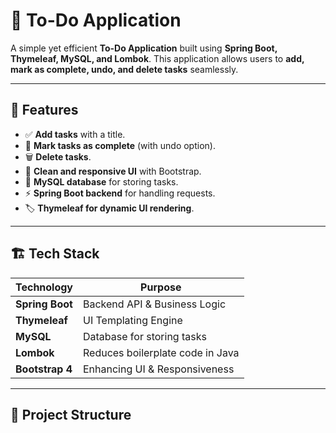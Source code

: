 # 📝 To-Do Application

A simple yet efficient **To-Do Application** built using **Spring Boot, Thymeleaf, MySQL, and Lombok**. 
This application allows users to **add, mark as complete, undo, and delete tasks** seamlessly.

---

## 🚀 Features
- ✅ **Add tasks** with a title.
- 🔄 **Mark tasks as complete** (with undo option).
- 🗑️ **Delete tasks**.
- 🎨 **Clean and responsive UI** with Bootstrap.
- 💾 **MySQL database** for storing tasks.
- ⚡ **Spring Boot backend** for handling requests.
- 🏷️ **Thymeleaf for dynamic UI rendering**.

---

## 🏗️ Tech Stack
| Technology  | Purpose |
|-------------|---------|
| **Spring Boot** | Backend API & Business Logic |
| **Thymeleaf** | UI Templating Engine |
| **MySQL** | Database for storing tasks |
| **Lombok** | Reduces boilerplate code in Java |
| **Bootstrap 4** | Enhancing UI & Responsiveness |

---

## 📂 Project Structure

